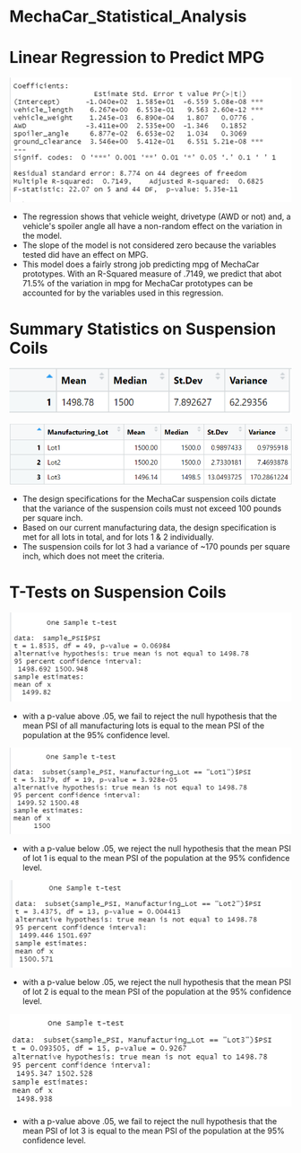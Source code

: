 # MechaCar_Statistical_Analysis

# Linear Regression to Predict MPG

![MLR](MLR.PNG)

- The regression shows that vehicle weight, drivetype (AWD or not) and, a vehicle's spoiler angle all have a non-random effect on the variation in the model. 
- The slope of the model is not considered zero because the variables tested did have an effect on MPG.
- This model does a fairly strong job predicting mpg of MechaCar prototypes. With an R-Squared measure of .7149, we predict that abot 71.5% of the variation in mpg for MechaCar prototypes can be accounted for by the variables used in this regression.

# Summary Statistics on Suspension Coils

![total](total_summary.PNG)




![lot](lot_summary.PNG)

- The design specifications for the MechaCar suspension coils dictate that the variance of the suspension coils must not exceed 100 pounds per square inch.
- Based on our current manufacturing data, the design specification is met for all lots in total, and for lots 1 & 2 individually. 
- The suspension coils for lot 3 had a variance of ~170 pounds per square inch, which does not meet the criteria. 


# T-Tests on Suspension Coils

![across](1_sample_t.PNG)

- with a p-value above .05, we fail to reject the null hypothesis that the mean PSI of all manufacturing lots is equal to the mean PSI of the population at the 95% confidence level.  


![1](t1.PNG)

- with a p-value below .05, we reject the null hypothesis that the mean PSI of lot 1 is equal to the mean PSI of the population at the 95% confidence level.


![2](t2.PNG)

- with a p-value below .05, we reject the null hypothesis that the mean PSI of lot 2 is equal to the mean PSI of the population at the 95% confidence level.


![3](t3.PNG)

- with a p-value above .05, we fail to reject the null hypothesis that the mean PSI of lot 3 is equal to the mean PSI of the population at the 95% confidence level.

